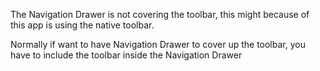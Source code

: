 The Navigation Drawer is not covering the toolbar, this might because of this app is using the
native toolbar.

Normally if want to have Navigation Drawer to cover up the toolbar, you have to include the toolbar
inside the Navigation Drawer